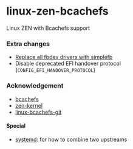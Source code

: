 # linux-zen-bcachefs

Linux ZEN with Bcachefs support

### Extra changes

- [Replace all fbdev drivers with simplefb](https://fedoraproject.org/wiki/Changes/ReplaceFbdevDrivers)
- Disable deprecated EFI handover protocol (`CONFIG_EFI_HANDOVER_PROTOCOL`)

### Acknowledgement

- [bcachefs](https://github.com/koverstreet/bcachefs)
- [zen-kernel](https://github.com/zen-kernel/zen-kernel)
- [linux-bcachefs-git](https://aur.archlinux.org/packages/linux-bcachefs-git)

#### Special

- [systemd](https://github.com/archlinux/svntogit-packages/blob/packages/systemd/trunk/PKGBUILD): for how to combine two upstreams
